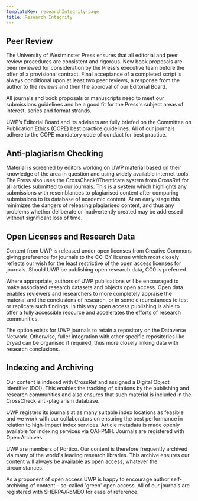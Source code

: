 ```yaml
---
templateKey: researchIntegrity-page
title: Research Integrity
---
```

## Peer Review
The University of Westminster Press ensures that all editorial and peer review procedures are consistent and rigorous. New book proposals are peer reviewed for consideration by the Press’s executive team before the offer of a provisional contract. Final acceptance of a completed script is always conditional upon at least two peer reviews, a response from the author to the reviews and then the approval of our Editorial Board. 

All journals and book proposals or manuscripts need to meet our submissions guidelines and be a good fit for the Press's subject areas of interest, series and format strands.

UWP’s Editorial Board and its advisers are fully briefed on the Committee on Publication Ethics (COPE) best practice guidelines. All of our journals adhere to the COPE mandatory code of conduct for best practice.

## Anti-plagiarism Checking
Material is screened by editors working on UWP material based on their knowledge of the area in question and using widely available internet tools. The Press also uses the CrossCheck/iThenticate system from CrossRef for all articles submitted to our journals. This is a system which highlights any submissions with resemblances to plagiarised content after comparing submissions to its database of academic content. At an early stage this minimizes the dangers of releasing plagiarised content, and thus any problems whether deliberate or inadvertently created may be addressed without significant loss of time.

## Open Licenses and Research Data
Content from UWP is released under open licenses from Creative Commons giving preference for journals to the CC-BY license which most closely reflects our wish for the least restrictive of the open access licenses for journals. Should UWP be publishing open research data, CC0 is preferred.

Where appropriate, authors of UWP publications will be encouraged to make associated research datasets and objects open access. Open data enables reviewers and researchers to more completely appraise the material and the conclusions of research, or in some circumstances to test or replicate such findings. In this way open access publishing is able to offer a fully accessible resource and accelerates the efforts of research communities.

The option exists for UWP journals to retain a repository on the Dataverse Network. Otherwise, fuller integration with other specific repositories like Dryad can be organised if required, thus more closely linking data with research conclusions.

## Indexing and Archiving
Our content is indexed with CrossRef and assigned a Digital Object Identifier (DOI). This enables the tracking of citations by the publishing and research communities and also ensures that such material is included in the CrossCheck anti-plagiarism database.

UWP registers its journals at as many suitable index locations as feasible and we work with our collaborators on ensuring the best performance in relation to high-impact index services. Article metadata is made openly available for indexing services via OAI-PMH. Journals are registered with Open Archives.

UWP are members of Portico. Our content is therefore frequently archived via many of the world's leading research libraries. This archive ensures our content will always be available as open access, whatever the circumstances.

As a proponent of open access UWP is happy to encourage author self-archiving of content – so-called 'green' open access. All of our journals are registered with SHERPA/RoMEO for ease of reference.